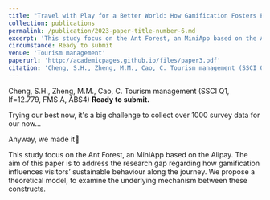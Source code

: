 ```yaml
---
title: "Travel with Play for a Better World: How Gamification Fosters Pro-Environmental Behaviour among Tourists."
collection: publications
permalink: /publication/2023-paper-title-number-6.md
excerpt: 'This study focus on the Ant Forest, an MiniApp based on the Alipay. The aim of this paper is to address the research gap regarding how gamification influences visitors’ sustainable behaviour along the journey. We propose a theoretical model, to examine the underlying mechanism between these constructs. '
circumstance: Ready to submit
venue: 'Tourism management'
paperurl: 'http://academicpages.github.io/files/paper3.pdf'
citation: 'Cheng, S.H., Zheng, M.M., Cao, C. Tourism management (SSCI Q1, If=12.779, FMS A, ABS4) Ready to submit.'
---
```

Cheng, S.H., Zheng, M.M., Cao, C.  Tourism management (SSCI Q1, If=12.779, FMS A, ABS4) **Ready to submit.**

Trying our best now, it's a big challenge to collect over 1000 survey data for our now...

Anyway, we made it🍾

This study focus on the Ant Forest, an MiniApp based on the Alipay. The aim of this paper is to address the research gap regarding how gamification influences visitors’ sustainable behaviour along the journey. We propose a theoretical model, to examine the underlying mechanism between these constructs.


